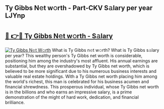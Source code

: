## Ty Gibbs N𝚎t w𝚘rth - Part-CKV S𝚊lary per year LJYnp

# <h2><a href="http://gc2tr6l.nevu.top/?p=Ty+Gibbs">🔗 👉🔴 Ty Gibbs N𝚎t w𝚘rth - S𝚊lary</a></h2>

[![Ty Gibbs N𝚎t W𝚘rth](https://i.imgur.com/Oavwk0R.jpeg)](http://gc2tr6l.nevu.top/?p=Ty+Gibbs)
What is Ty Gibbs n𝚎t w𝚘rth? What is Ty Gibbs s𝚊lary per year?
This wealthy person's Ty Gibbs net worth is considerable, positioning him among the industry's most affluent. His annual earnings are substantial, but they are overshadowed by Ty Gibbs net worth, which is believed to be more significant due to his numerous business interests and valuable real estate holdings. With a Ty Gibbs net worth placing him among the world's richest, this man is celebrated for his business acumen and financial shrewdness. This prosperous individual, whose Ty Gibbs net worth is in the billions and who earns an impressive salary, is a prime demonstration of the might of hard work, dedication, and financial brilliance.
